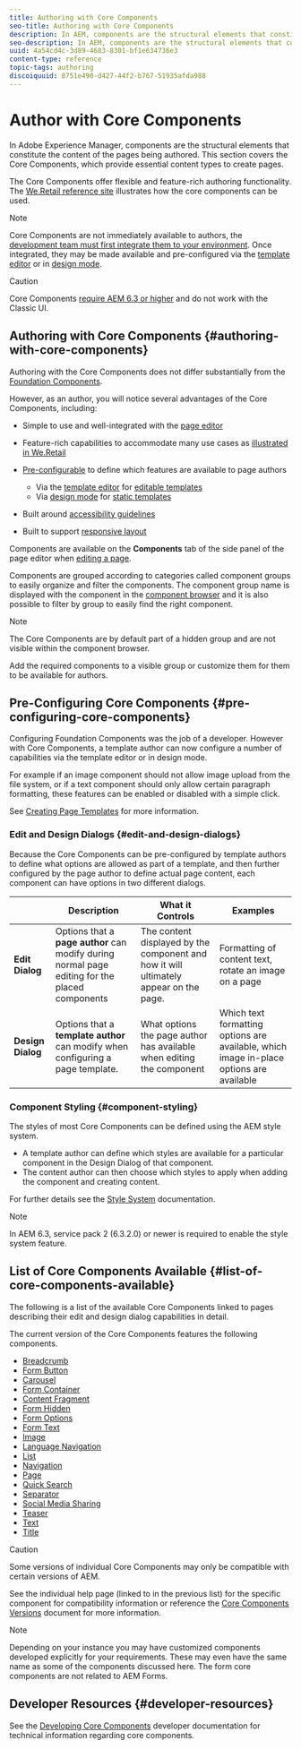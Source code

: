 ```yaml
---
title: Authoring with Core Components
seo-title: Authoring with Core Components
description: In AEM, components are the structural elements that constitute the content of the pages being authored - Core Components offer flexible and feature-rich authoring functionality.
seo-description: In AEM, components are the structural elements that constitute the content of the pages being authored - Core Components offer flexible and feature-rich authoring functionality.
uuid: 4a54cd4c-3d89-4683-8301-bf1e634736e3
content-type: reference
topic-tags: authoring
discoiquuid: 8751e490-d427-44f2-b767-51935afda988
---
```


# Author with Core Components

In Adobe Experience Manager, components are the structural elements that constitute the content of the pages being authored. This section covers the Core Components, which provide essential content types to create pages.

The Core Components offer flexible and feature-rich authoring functionality. The [We.Retail reference site](https://helpx.adobe.com/experience-manager/6-4/sites/developing/using/we-retail.html) illustrates how the core components can be used.

>[!NOTE]
>
>Core Components are not immediately available to authors, the [development team must first integrate them to your environment](using.md). Once integrated, they may be made available and pre-configured via the [template editor](https://helpx.adobe.com/experience-manager/6-4/sites/authoring/using/templates.html) or in [design mode](https://helpx.adobe.com/experience-manager/6-4/sites/authoring/using/default-components-designmode.html).

>[!CAUTION]
>
>Core Components [require AEM 6.3 or higher](versions.md#main-pars_title_236368006) and do not work with the Classic UI.

## Authoring with Core Components {#authoring-with-core-components}

Authoring with the Core Components does not differ substantially from the [Foundation Components](https://helpx.adobe.com/experience-manager/6-4/sites/authoring/using/default-components-foundation.html).

However, as an author, you will notice several advantages of the Core Components, including:

* Simple to use and well-integrated with the [page editor](https://helpx.adobe.com/experience-manager/6-4/sites/authoring/using/editing-content.html)
* Feature-rich capabilities to accommodate many use cases as [illustrated in We.Retail](https://helpx.adobe.com/experience-manager/6-4/sites/developing/using/we-retail.html)
* [Pre-configurable](#main-pars_title_1323733785) to define which features are available to page authors
  * Via the [template editor](https://helpx.adobe.com/experience-manager/6-4/sites/authoring/using/templates.html#main-pars_title_1909278313) for [editable templates](https://helpx.adobe.com/experience-manager/6-4/sites/developing/using/page-templates-editable.html)
  * Via [design mode](https://helpx.adobe.com/experience-manager/6-4/sites/authoring/using/default-components-designmode.html) for [static templates](https://helpx.adobe.com/experience-manager/6-4/sites/developing/using/page-templates-static.html)

* Built around [accessibility guidelines](https://helpx.adobe.com/experience-manager/6-4/managing/using/web-accessibility.html)  

* Built to support [responsive layout](https://helpx.adobe.com/experience-manager/6-4/sites/authoring/using/responsive-layout.html)

Components are available on the **Components** tab of the side panel of the page editor when [editing a page](https://helpx.adobe.com/experience-manager/6-4/sites/authoring/using/editing-content.html).

Components are grouped according to categories called component groups to easily organize and filter the components. The component group name is displayed with the component in the [component browser](https://helpx.adobe.com/experience-manager/6-4/sites/authoring/using/editing-content.html#main-pars_title_17) and it is also possible to filter by group to easily find the right component.

>[!NOTE]
>
>The Core Components are by default part of a hidden group and are not visible within the component browser.
>
>Add the required components to a visible group or customize them for them to be available for authors.

## Pre-Configuring Core Components {#pre-configuring-core-components}

Configuring Foundation Components was the job of a developer. However with Core Components, a template author can now configure a number of capabilities via the template editor or in design mode.

For example if an image component should not allow image upload from the file system, or if a text component should only allow certain paragraph formatting, these features can be enabled or disabled with a simple click.

See [Creating Page Templates](https://helpx.adobe.com/experience-manager/6-4/sites/authoring/using/templates.html#main-pars_title_1909278313) for more information.

### Edit and Design Dialogs {#edit-and-design-dialogs}

Because the Core Components can be pre-configured by template authors to define what options are allowed as part of a template, and then further configured by the page author to define actual page content, each component can have options in two different dialogs.

||Description|What it Controls|Examples|
|--- |--- |--- |--- |
|**Edit Dialog**|Options that a **page author** can modify during normal page editing for the placed components|The content displayed by the component and how it will ultimately appear on the page.|Formatting of content text, rotate an image on a page|
|**Design Dialog**|Options that a **template author** can modify when configuring a page template.|What options the page author has available when editing the component|Which text formatting options are available, which image in-place options are available|

### Component Styling {#component-styling}

The styles of most Core Components can be defined using the AEM style system.

* A template author can define which styles are available for a particular component in the Design Dialog of that component.
* The content author can then choose which styles to apply when adding the component and creating content.

For further details see the [Style System](https://helpx.adobe.com/experience-manager/6-4/sites/authoring/using/style-system.html) documentation.

>[!NOTE]
>
>In AEM 6.3, service pack 2 (6.3.2.0) or newer is required to enable the style system feature.

## List of Core Components Available {#list-of-core-components-available}

The following is a list of the available Core Components linked to pages describing their edit and design dialog capabilities in detail.

The current version of the Core Components features the following components.

* [Breadcrumb](breadcrumb.md)
* [Form Button](form-button.md)
* [Carousel](carousel.md)
* [Form Container](form-container.md)
* [Content Fragment](content-fragment-component.md)
* [Form Hidden](form-hidden.md)
* [Form Options](form-options.md)
* [Form Text](form-text.md)
* [Image](image.md)
* [Language Navigation](language-navigation.md)
* [List](list.md)
* [Navigation](navigation.md)
* [Page](page.md)
* [Quick Search](quick-search.md)
* [Separator](separator.md)
* [Social Media Sharing](sharing.md)
* [Teaser](teaser.md)
* [Text](text.md)
* [Title](title.md)

>[!CAUTION]
>
>Some versions of individual Core Components may only be compatible with certain versions of AEM.
>
>See the individual help page (linked to in the previous list) for the specific component for compatibility information or reference the [Core Components Versions](versions.md) document for more information.

>[!NOTE]
>
>Depending on your instance you may have customized components developed explicitly for your requirements. These may even have the same name as some of the components discussed here.
>The form core components are not related to AEM Forms.

## Developer Resources {#developer-resources}

See the [Developing Core Components](developing.md) developer documentation for technical information regarding core components.
